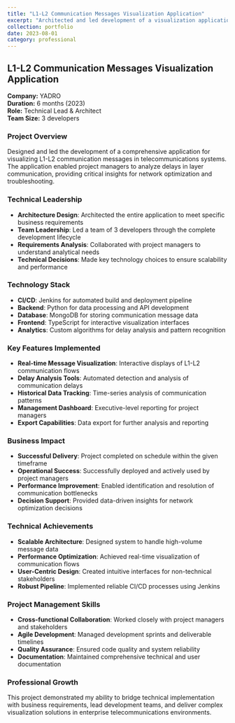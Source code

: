 ```yaml
---
title: "L1-L2 Communication Messages Visualization Application"
excerpt: "Architected and led development of a visualization application for analyzing telecommunication layer communication delays, serving project managers at YADRO"
collection: portfolio
date: 2023-08-01
category: professional
---
```


## L1-L2 Communication Messages Visualization Application

**Company:** YADRO  
**Duration:** 6 months (2023)  
**Role:** Technical Lead & Architect  
**Team Size:** 3 developers

### Project Overview
Designed and led the development of a comprehensive application for visualizing L1-L2 communication messages in telecommunications systems. The application enabled project managers to analyze delays in layer communication, providing critical insights for network optimization and troubleshooting.

### Technical Leadership
* **Architecture Design**: Architected the entire application to meet specific business requirements
* **Team Leadership**: Led a team of 3 developers through the complete development lifecycle
* **Requirements Analysis**: Collaborated with project managers to understand analytical needs
* **Technical Decisions**: Made key technology choices to ensure scalability and performance

### Technology Stack
* **CI/CD**: Jenkins for automated build and deployment pipeline
* **Backend**: Python for data processing and API development
* **Database**: MongoDB for storing communication message data
* **Frontend**: TypeScript for interactive visualization interfaces
* **Analytics**: Custom algorithms for delay analysis and pattern recognition

### Key Features Implemented
* **Real-time Message Visualization**: Interactive displays of L1-L2 communication flows
* **Delay Analysis Tools**: Automated detection and analysis of communication delays
* **Historical Data Tracking**: Time-series analysis of communication patterns
* **Management Dashboard**: Executive-level reporting for project managers
* **Export Capabilities**: Data export for further analysis and reporting

### Business Impact
* **Successful Delivery**: Project completed on schedule within the given timeframe
* **Operational Success**: Successfully deployed and actively used by project managers
* **Performance Improvement**: Enabled identification and resolution of communication bottlenecks
* **Decision Support**: Provided data-driven insights for network optimization decisions

### Technical Achievements
* **Scalable Architecture**: Designed system to handle high-volume message data
* **Performance Optimization**: Achieved real-time visualization of communication flows
* **User-Centric Design**: Created intuitive interfaces for non-technical stakeholders
* **Robust Pipeline**: Implemented reliable CI/CD processes using Jenkins

### Project Management Skills
* **Cross-functional Collaboration**: Worked closely with project managers and stakeholders
* **Agile Development**: Managed development sprints and deliverable timelines
* **Quality Assurance**: Ensured code quality and system reliability
* **Documentation**: Maintained comprehensive technical and user documentation

### Professional Growth
This project demonstrated my ability to bridge technical implementation with business requirements, lead development teams, and deliver complex visualization solutions in enterprise telecommunications environments.